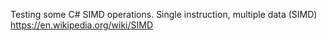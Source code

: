 Testing some C# SIMD operations.
Single instruction, multiple data (SIMD)
https://en.wikipedia.org/wiki/SIMD